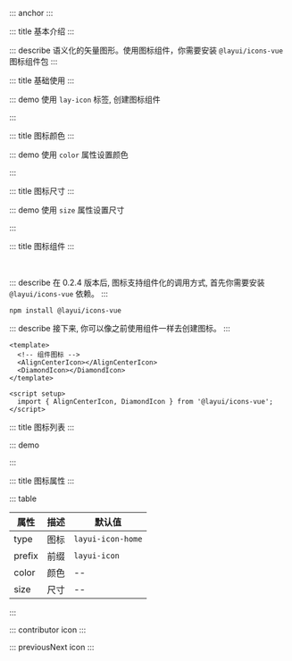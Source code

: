 ::: anchor
:::

::: title 基本介绍
:::

::: describe 语义化的矢量图形。使用图标组件，你需要安装 `@layui/icons-vue` 图标组件包
:::

::: title 基础使用
:::

::: demo 使用 `lay-icon` 标签, 创建图标组件

<template>
  <lay-icon type="layui-icon-face-smile"></lay-icon>
</template>

<script>
import { ref } from 'vue'

export default {
  setup() {

    return {
    }
  }
}
</script>

:::

::: title 图标颜色
:::

::: demo 使用 `color` 属性设置颜色

<template>
  <lay-icon type="layui-icon-face-smile" color="red"></lay-icon> &nbsp;
  <lay-icon type="layui-icon-face-smile" color="orange"></lay-icon> &nbsp;
  <lay-icon type="layui-icon-face-smile" color="green"></lay-icon> &nbsp;
  <lay-icon type="layui-icon-face-smile" color="cyan"></lay-icon> &nbsp;
  <lay-icon type="layui-icon-face-smile" color="blue"></lay-icon> &nbsp;
  <lay-icon type="layui-icon-face-smile" color="black"></lay-icon> &nbsp;
</template>

<script>
import { ref } from 'vue'

export default {
  setup() {

    return {
    }
  }
}
</script>

:::

::: title 图标尺寸
:::

::: demo 使用 `size` 属性设置尺寸

<template>
  <lay-icon type="layui-icon-star" size="26px" color="red"></lay-icon>
</template>

<script>
import { ref } from 'vue'

export default {
  setup() {

    return {
    }
  }
}
</script>

:::


::: title 图标组件
:::

<br>

::: describe 在 0.2.4 版本后, 图标支持组件化的调用方式, 首先你需要安装 `@layui/icons-vue` 依赖。
:::

```
npm install @layui/icons-vue
```

::: describe 接下来, 你可以像之前使用组件一样去创建图标。
:::

```vue
<template>
  <!-- 组件图标 -->
  <AlignCenterIcon></AlignCenterIcon>
  <DiamondIcon></DiamondIcon>
</template>

<script setup>
  import { AlignCenterIcon, DiamondIcon } from '@layui/icons-vue';
</script>
```

::: title 图标列表
:::

::: demo

<template>
  <ul class="site-doc-icon">
    <li v-for="(layIcon, index) of LayIconList" @click="copy(layIcon.class)">
        <i :class="[`layui-icon ${layIcon.class}`]"></i>
        <div class="doc-icon-name">{{ layIcon.name }}</div>
        <div class="doc-icon-code">&amp;#x{{ iconsUnicode[index] }};</div>
        <div class="doc-icon-fontclass">{{ layIcon.class }}</div>
    </li>
  </ul>
</template>

<script setup>
  import { onMounted, nextTick, reactive } from 'vue'
  import { useClipboard, usePermission } from "@vueuse/core";
  import { layer } from '@layui/layer-vue';
  import { LayIconList } from '@layui/icons-vue';

  const iconsUnicode = reactive([]);

  function copy(iconClass) {
    const { isSupported, copy, copied } = useClipboard()
    const permissionWrite = usePermission('clipboard-write')
    if (isSupported && permissionWrite.value === 'granted') {
      copy(iconClass)
      copied.value = true
    } else {
      let inputEl = document.createElement('input')
      inputEl.value = iconClass
      document.body.appendChild(inputEl)
      inputEl.select() 
      document.execCommand('Copy') 
      inputEl.remove()
      copied.value = true
    }
    if (copied.value) {
      layer.msg(`复制成功 &nbsp<span style="color:#5FB878;" >${ iconClass }</span>`, 
        {
          icon: 1, 
          time: 1500, 
          offset:['15%','50%'], 
          isHtmlFragment: true 
        }, 
        () => { }
      )
    } else {
      layer.msg('复制失败', { icon: 2, time: 1500, }, () => { })
    }
  } 

  function getIconUnicode(iconClass){
    const iconEl = document.querySelector(`.site-doc-icon > li > .${iconClass}`);
    const iconBeforeContent = getComputedStyle(iconEl,":before").content;
    return iconBeforeContent;
  } 
  onMounted(() => {
    LayIconList.forEach((icon) => {
      const unicode = getIconUnicode(icon.class).charCodeAt(1).toString(16); // unicode 10进制转16进制
      iconsUnicode.push(unicode)
    });
  })
</script>

<style>
.site-doc-icon {
  margin-bottom: 50px;
  font-size: 0;
}
.site-doc-icon li .doc-icon-name,
.site-doc-icon li .doc-icon-code {
  color: #c2c2c2;
}
.site-doc-icon li .doc-icon-fontclass {
  height: 40px;
  line-height: 20px;
  padding: 0 5px;
  font-size: 13px;
  color: #333;
}
.site-doc-icon li {
  display: inline-block;
  vertical-align: middle;
  width: 16.5%;
  height: 105px;
  line-height: 25px;
  padding: 20px 0;
  margin-right: -1px;
  margin-bottom: -1px;
  border: 1px solid #e2e2e2;
  font-size: 14px;
  text-align: center;
  color: #666;
  transition: all 0.3s;
  -webkit-transition: all 0.3s;
}
.site-doc-icon li:hover{
  background-color: #F6F6F6;
}
.site-doc-icon li:hover{
  background-color:red;
}
.site-doc-icon li .layui-icon {
  display: inline-block;
  font-size: 32px;
}
.anim .site-doc-icon {
  margin-bottom: 50px;
  font-size: 0;
}
.anim .site-doc-icon li {
  width: 50%;
}
.anim .site-doc-icon li {
  display: inline-block;
  vertical-align: middle;
  width: 16.5%;
  height: 105px;
  line-height: 25px;
  padding: 20px 0;
  margin-right: -1px;
  margin-bottom: -1px;
  border: 1px solid #e2e2e2;
  font-size: 14px;
  text-align: center;
  color: #666;
  transition: all 0.3s;
  -webkit-transition: all 0.3s;
}
.anim .site-doc-icon li .layui-anim {
  width: 125px;
  height: 125px;
  line-height: 125px;
  margin: 0 auto 10px;
  text-align: center;
  background-color: var(--global-primary-color);
  cursor: pointer;
  color: #fff;
  border-radius: 50%;
}
.anim .site-doc-icon li .code {
  white-space: nowrap;
}
</style>
:::

::: title 图标属性
:::

::: table

| 属性   | 描述 | 默认值            |
| ------ | ---- | ----------------- |
| type   | 图标 | `layui-icon-home` |
| prefix | 前缀 | `layui-icon`      |
| color  | 颜色 | --                |
| size   | 尺寸 | --                |

:::

::: contributor icon
::: 

::: previousNext icon
:::